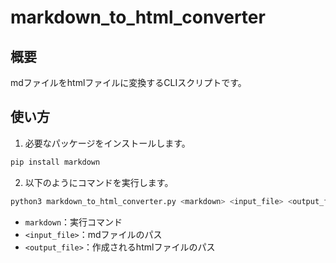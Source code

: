 # markdown_to_html_converter

## 概要
mdファイルをhtmlファイルに変換するCLIスクリプトです。

## 使い方
1. 必要なパッケージをインストールします。
```bash
pip install markdown
```

2. 以下のようにコマンドを実行します。
```bash
python3 markdown_to_html_converter.py <markdown> <input_file> <output_file>
```

- `markdown`：実行コマンド
- `<input_file>`：mdファイルのパス
- `<output_file>`：作成されるhtmlファイルのパス
